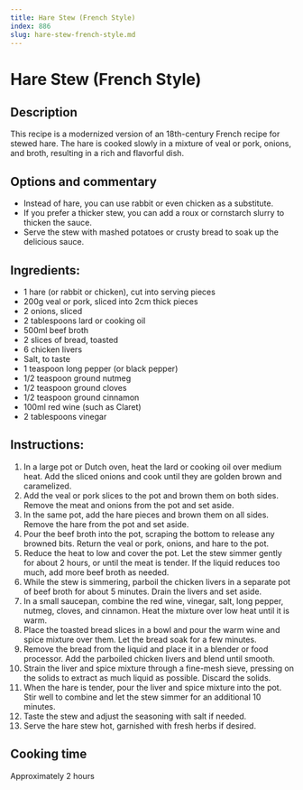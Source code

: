```yaml
---
title: Hare Stew (French Style)
index: 886
slug: hare-stew-french-style.md
---
```


# Hare Stew (French Style)

## Description
This recipe is a modernized version of an 18th-century French recipe for stewed hare. The hare is cooked slowly in a mixture of veal or pork, onions, and broth, resulting in a rich and flavorful dish.

## Options and commentary
- Instead of hare, you can use rabbit or even chicken as a substitute.
- If you prefer a thicker stew, you can add a roux or cornstarch slurry to thicken the sauce.
- Serve the stew with mashed potatoes or crusty bread to soak up the delicious sauce.

## Ingredients:
- 1 hare (or rabbit or chicken), cut into serving pieces
- 200g veal or pork, sliced into 2cm thick pieces
- 2 onions, sliced
- 2 tablespoons lard or cooking oil
- 500ml beef broth
- 2 slices of bread, toasted
- 6 chicken livers
- Salt, to taste
- 1 teaspoon long pepper (or black pepper)
- 1/2 teaspoon ground nutmeg
- 1/2 teaspoon ground cloves
- 1/2 teaspoon ground cinnamon
- 100ml red wine (such as Claret)
- 2 tablespoons vinegar

## Instructions:
1. In a large pot or Dutch oven, heat the lard or cooking oil over medium heat. Add the sliced onions and cook until they are golden brown and caramelized.
2. Add the veal or pork slices to the pot and brown them on both sides. Remove the meat and onions from the pot and set aside.
3. In the same pot, add the hare pieces and brown them on all sides. Remove the hare from the pot and set aside.
4. Pour the beef broth into the pot, scraping the bottom to release any browned bits. Return the veal or pork, onions, and hare to the pot.
5. Reduce the heat to low and cover the pot. Let the stew simmer gently for about 2 hours, or until the meat is tender. If the liquid reduces too much, add more beef broth as needed.
6. While the stew is simmering, parboil the chicken livers in a separate pot of beef broth for about 5 minutes. Drain the livers and set aside.
7. In a small saucepan, combine the red wine, vinegar, salt, long pepper, nutmeg, cloves, and cinnamon. Heat the mixture over low heat until it is warm.
8. Place the toasted bread slices in a bowl and pour the warm wine and spice mixture over them. Let the bread soak for a few minutes.
9. Remove the bread from the liquid and place it in a blender or food processor. Add the parboiled chicken livers and blend until smooth.
10. Strain the liver and spice mixture through a fine-mesh sieve, pressing on the solids to extract as much liquid as possible. Discard the solids.
11. When the hare is tender, pour the liver and spice mixture into the pot. Stir well to combine and let the stew simmer for an additional 10 minutes.
12. Taste the stew and adjust the seasoning with salt if needed.
13. Serve the hare stew hot, garnished with fresh herbs if desired.

## Cooking time
Approximately 2 hours